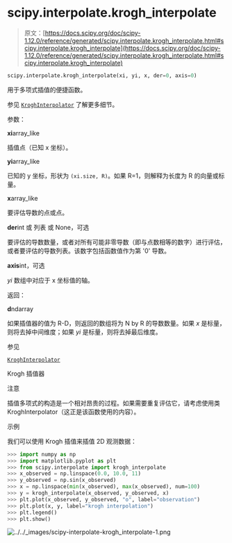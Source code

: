 # scipy.interpolate.krogh_interpolate

> 原文：[https://docs.scipy.org/doc/scipy-1.12.0/reference/generated/scipy.interpolate.krogh_interpolate.html#scipy.interpolate.krogh_interpolate](https://docs.scipy.org/doc/scipy-1.12.0/reference/generated/scipy.interpolate.krogh_interpolate.html#scipy.interpolate.krogh_interpolate)

```py
scipy.interpolate.krogh_interpolate(xi, yi, x, der=0, axis=0)
```

用于多项式插值的便捷函数。

参见 [`KroghInterpolator`](scipy.interpolate.KroghInterpolator.html#scipy.interpolate.KroghInterpolator "scipy.interpolate.KroghInterpolator") 了解更多细节。

参数：

**xi**array_like

插值点（已知 x 坐标）。

**yi**array_like

已知的 y 坐标，形状为 `(xi.size, R)`。如果 R=1，则解释为长度为 R 的向量或标量。

**x**array_like

要评估导数的点或点。

**der**int 或 列表 或 None，可选

要评估的导数数量，或者对所有可能非零导数（即与点数相等的数字）进行评估，或者要评估的导数列表。该数字包括函数值作为第 '0' 导数。

**axis**int，可选

*yi* 数组中对应于 x 坐标值的轴。

返回：

**d**ndarray

如果插值器的值为 R-D，则返回的数组将为 N by R 的导数数量。如果 *x* 是标量，则将去掉中间维度；如果 *yi* 是标量，则将去掉最后维度。

参见

[`KroghInterpolator`](scipy.interpolate.KroghInterpolator.html#scipy.interpolate.KroghInterpolator "scipy.interpolate.KroghInterpolator")

Krogh 插值器

注意

插值多项式的构造是一个相对昂贵的过程。如果需要重复评估它，请考虑使用类 KroghInterpolator（这正是该函数使用的内容）。

示例

我们可以使用 Krogh 插值来插值 2D 观测数据：

```py
>>> import numpy as np
>>> import matplotlib.pyplot as plt
>>> from scipy.interpolate import krogh_interpolate
>>> x_observed = np.linspace(0.0, 10.0, 11)
>>> y_observed = np.sin(x_observed)
>>> x = np.linspace(min(x_observed), max(x_observed), num=100)
>>> y = krogh_interpolate(x_observed, y_observed, x)
>>> plt.plot(x_observed, y_observed, "o", label="observation")
>>> plt.plot(x, y, label="krogh interpolation")
>>> plt.legend()
>>> plt.show() 
```

![../../_images/scipy-interpolate-krogh_interpolate-1.png](../Images/4f5d6ce8ff0e1a84a362838d59338c68.png)
